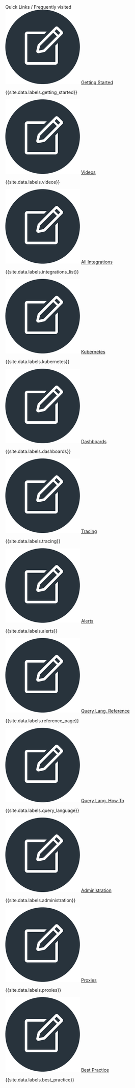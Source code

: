 <div>
    <div class="row">
        <div class="hackathon-quick-links-title">
            <div class="section-header-h2">Quick Links / Frequently visited</div>
        </div>
    </div>
    <div class="row hackathon-quick-links-card-wrapper">
        <div class="col-md-3 col-sm-6">
            <div class="hackathon-quick-links-card">
                <img src="/images/hackathon_edit.png" alt="icon"/>
                <a href="label_getting%20started.html">Getting Started</a>
                <p>{{site.data.labels.getting_started}}</p>
            </div>
        </div>
        <div class="col-md-3 col-sm-6">
            <div class="hackathon-quick-links-card">
                <img src="/images/hackathon_edit.png" alt="icon"/>
                <a href="label_videos.html">Videos</a>
                <p>{{site.data.labels.videos}}</p>
            </div>
        </div>
        <div class="col-md-3 col-sm-6">
            <div class="hackathon-quick-links-card">
                <img src="/images/hackathon_edit.png" alt="icon"/>
                <a href="label_integrations%20list.html">All Integrations</a>
                <p>{{site.data.labels.integrations_list}}</p>
            </div>
        </div>
        <div class="col-md-3 col-sm-6">
            <div class="hackathon-quick-links-card">
                <img src="/images/hackathon_edit.png" alt="icon"/>
                <a href="label_kubernetes.html">Kubernetes</a>
                <p>{{site.data.labels.kubernetes}}</p>
            </div>
        </div>
    </div>
    <div class="row hackathon-quick-links-card-wrapper">
        <div class="col-md-3 col-sm-6">
            <div class="hackathon-quick-links-card">
                <img src="/images/hackathon_edit.png" alt="icon"/>
                <a href="label_dashboards.html">Dashboards</a>
                <p>{{site.data.labels.dashboards}}</p>
            </div>
        </div>
        <div class="col-md-3 col-sm-6">
            <div class="hackathon-quick-links-card">
                <img src="/images/hackathon_edit.png" alt="icon"/>
                <a href="label_tracing.html">Tracing</a>
                <p>{{site.data.labels.tracing}}</p>
            </div>
        </div>
        <div class="col-md-3 col-sm-6">
            <div class="hackathon-quick-links-card">
                <img src="/images/hackathon_edit.png" alt="icon"/>
                <a href="label_alerts.html">Alerts</a>
                <p>{{site.data.labels.alerts}}</p>
            </div>
        </div>
        <div class="col-md-3 col-sm-6">
            <div class="hackathon-quick-links-card">
                <img src="/images/hackathon_edit.png" alt="icon"/>
                <a href="label_reference%20page.html">Query Lang. Reference</a>
                <p>{{site.data.labels.reference_page}}</p>
            </div>
        </div>
    </div>
    <div class="row hackathon-quick-links-card-wrapper">
        <div class="col-md-3 col-sm-6">
            <div class="hackathon-quick-links-card">
                <img src="/images/hackathon_edit.png" alt="icon"/>
                <a href="label_query%20language.html">Query Lang. How To</a>
                <p>{{site.data.labels.query_language}}</p>
            </div>
        </div>
        <div class="col-md-3 col-sm-6">
            <div class="hackathon-quick-links-card">
                <img src="/images/hackathon_edit.png" alt="icon"/>
                <a href="label_administration.html">Administration</a>
                <p>{{site.data.labels.administration}}</p>
            </div>
        </div>
        <div class="col-md-3 col-sm-6">
            <div class="hackathon-quick-links-card">
                <img src="/images/hackathon_edit.png" alt="icon"/>
                <a href="label_proxies.html">Proxies</a>
                <p>{{site.data.labels.proxies}}</p>
            </div>
        </div>
        <div class="col-md-3 col-sm-6">
            <div class="hackathon-quick-links-card">
                <img src="/images/hackathon_edit.png" alt="icon"/>
                <a href="label_best%20practice.html">Best Practice</a>
                <p>{{site.data.labels.best_practice}}</p>
            </div>
        </div>
    </div>
</div>